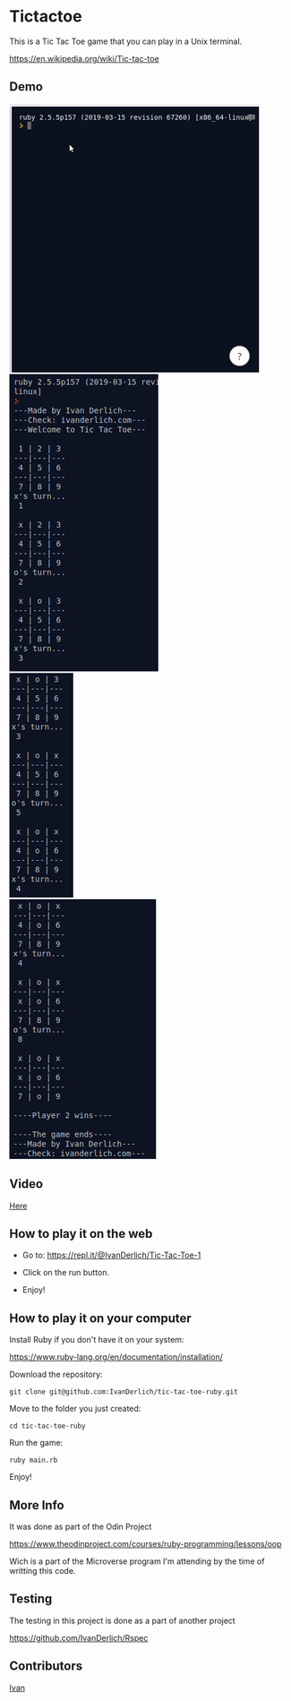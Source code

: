 # Tictactoe

This is a Tic Tac Toe game that you can play in a Unix terminal.

https://en.wikipedia.org/wiki/Tic-tac-toe

## Demo
![](doc/../docs/tictactoe-js.gif)<br>
![](docs/1.png)<br>
![](docs/2.png)<br>
![](docs/3.png)

## Video

[Here](https://youtu.be/p8lbpEYSpKU)

## How to play it on the web

- Go to: https://repl.it/@IvanDerlich/Tic-Tac-Toe-1

- Click on the run button.

- Enjoy!

## How to play it on your computer

Install Ruby if you don't have it on your system:

https://www.ruby-lang.org/en/documentation/installation/

Download the repository:

    git clone git@github.com:IvanDerlich/tic-tac-toe-ruby.git

Move to the folder you just created:

    cd tic-tac-toe-ruby
    
Run the game:

    ruby main.rb

Enjoy!

## More Info

It was done as part of the Odin Project

https://www.theodinproject.com/courses/ruby-programming/lessons/oop

Wich is a part of the Microverse program I'm attending by the time of writting this code.

## Testing

The testing in this project is done as a part of another project

https://github.com/IvanDerlich/Rspec

## Contributors

[Ivan](https://github.com/IvanDerlich)
